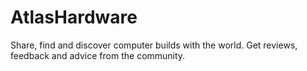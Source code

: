 # AtlasHardware

Share, find and discover computer builds with the world. Get reviews, feedback and advice from the community.
